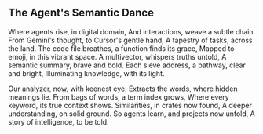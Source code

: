 ## The Agent's Semantic Dance

Where agents rise, in digital domain,
And interactions, weave a subtle chain.
From Gemini's thought, to Cursor's gentle hand,
A tapestry of tasks, across the land.
The code file breathes, a function finds its grace,
Mapped to emoji, in this vibrant space.
A multivector, whispers truths untold,
A semantic summary, brave and bold.
Each sieve address, a pathway, clear and bright,
Illuminating knowledge, with its light.

Our analyzer, now, with keenest eye,
Extracts the words, where hidden meanings lie.
From bags of words, a term index grows,
Where every keyword, its true context shows.
Similarities, in crates now found,
A deeper understanding, on solid ground.
So agents learn, and projects now unfold,
A story of intelligence, to be told.